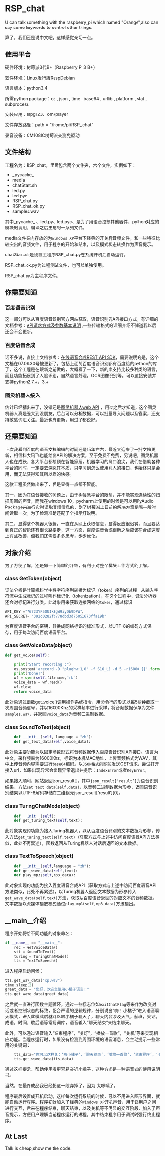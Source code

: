 # RSP_chat
U can talk something with the raspberry_pi which named "Orange",also can say some keywords to control other things.

算了，我们还是说中文吧，这样感觉亲切一点。

## 使用平台

硬件环境：树莓派3代B+（Raspberry Pi 3 B+）

软件环境：Linux发行版RaspDebian

语言版本：python3.4

所需python package：os , json , time , base64 , urllib , platform , stat , subprocess 

安装应用：mpg123、omxplayer

文件存放路径：path = "/home/pi/RSP_ chat"

录音设备：CM108IC树莓派亲测免驱动

## 文件结构

工程名为：RSP_chat，里面包含两个文件夹，六个文件，实例如下：

- \_pycache\_ 
- media
- chatStart.sh
- led.py
- led.pyc
- RSP_chat.py
- RSP_chat_ok.py
- samples.wav

其中\_pycache_ 、led.py、led.pyc、是为了用语音控制其他器件，python对应的模块的调用，编译之后生成的一系列文件。

media文件夹内存放的为`windows XP`平台下经典的开关机音频文件，和一些特征比较突出的音频文件，用于程序的开始和结束，以及模式状态转换作为声音提示。

chatStart.sh是设置主程序RSP_chat.py在系统开机后自动运行。

RSP_chat_ok.py为过程测试文件，也可以单独使用。

RSP_chat.py为主程序文件。

## 你需要知道

### 百度语音识别

这一部分可以从百度语音识别官方网站获取，语音识别的API接口方式，有详细的文档参考：[API请求方式及参数基本说明](http://yuyin.baidu.com/docs/asr/57) ,一些传输格式的详细介绍不知道我以后还会不会更新。

### 百度语音合成

话不多说，直接上文档参考：[在线语音合成REST API SDK](http://yuyin.baidu.com/docs/tts/196)，需要说明的是，这个文档在07.06.30号被更新了，包括上面的百度语音识别都有百度给的python的库了，这个工程是在跟新之前做的，大概看了一下，新的库支持比较多种类的语言，而且功能拓展到了人脸识别，自然语言处理，OCR图像识别等。可以直接安装并支持python2.7.+，3.+

### 图灵机器人接入

估计已经猜出来了，没错还是[图灵机器人web API](http://www.tuling123.com/help/h_cent_webapi.jhtml?nav=doc) ，用过之后才知道，这个图灵机器人真是强大到没朋友，后台可以分析数据，可以批量导入问题以及答案，还支持敏感词汇关注。最近也有更新，用过了都说好。

## 还需要知道

上次我看到百度的语音文档编辑的时间还是15年左右，最近又迎来了一批文档更新，相信科大讯飞也能给出API的解决方案，至于免费不免费，另说吧。图灵机器人也在成长，各大平台都想顶在智能家居，机器学习的风口浪尖，我们在借助各种平台的同时，一定要去深究其本质，只学习到怎么使用别人的接口，也始终只是会用，而无法获得知其所以然的快感。

这款工程虽然做出来了，但是显得一点都不智能。

其一，因为在语音接收的问题上，由于树莓派平台的限制，并不能实现连续性的扫描周围的声音，而我在windows 10，pycharm上使用的时候是可以用PyAudio Package来进行实时读取音频信息的，到了树莓派上目前的解决方案是隔一段时间读取一次，为了检测准确还配了个指示灯说明。

其二，显得整个机器人很傻，一直在从网上获取信息，显得反应很迟钝，而且要达到真正的智能还有很长路要走，这一方面，百度语音合成跟新之后应该在合成速度上有些改善，但我们还需要多多思考，步步优化。

## 对象介绍

为了方便了解，还是做一下简单的介绍，有利于对整个模块工作方式的了解。

### class GetToken(object)

词法分析是计算机科学中将字符序列转换为标记（token）序列的过程，从输入字符流中生成标记的过程叫作标记化（tokenization），在这个过程中，词法分析器还会对标记进行分类。此对象用来获取连接网络的`token`，通过标识

```python
API_KEY ="76723YF5OUIkBgW9iyDb9DPW"，
API_SECRET= "392c0282fd778dbd3d75051673ffa19b"
```

为百度语音平台的密钥，转换成网络标识的标准形式，以UTF-8的编码方式保存，用于每次访问百度语音平台。

### class GetVoiceData(object)

```python
def get_voice(self):

    print("Start recording :")
    os.system('arecord -D "plughw:1,0" -f S16_LE -d 5 -r16000 {}'.format(self.filename))
    print("Done!")
    wf = open(self.filename,"rb")
	voice_data = wf.read()
	wf.close
	return voice_data
```

此对象通过函数get_voice()调用操作系统指令，用命令行的形式以每5秒钟截取一次周围音频信号，并以16000Khz的采样频率进行采样，将音频数据保存为文件`samples.wav`，并返回`voice_data`为音频二进制数据。

### class SoundToText(object)

```python
	def __init__(self, language = "zh"):
	def get_text_data(self,voice_data): 
```

此对象主要功能为以固定参数形式将音频数据传入百度语音识别API接口。语言为中文，采样频率为16000Khz，标识为本机MAC地址，上传音频格式为WAV，其中上传音频内容需要进行`base64`编码。以`JSON格式`向网站发送GET请求，尝试打开接入url，如果出现异常会出现异常退出并提示：`IndexError`或者`KeyError`。

如果接入顺利，网站返回json_result[]，其中`json_result[‘result’]`为语音识别结果，方法`get_text_data(self,data)`，以音频二进制数据为形参，返回语音识别结果以UTF-8解码存储在二维组元json_result[‘result’]\[0]。

### class TuringChatMode(object)

```python
	def __init__(self):
    def get_turing_text(self,text):
```

此对象实现的功能为接入Turing机器人，以从百度语音识别的文本数据为形参，传入方法`get_turing_text(self,text)`（获取方式与上述中访问百度语音API方法类似，此处不再累述），函数返回从Turing机器人对话后返回的文本数据。

### class TextToSpeech(object)

```python
	def __init__(self,language = "zh"):
	def get_wave_data(self,text):
	def play_mp3(self,mp3_data):
```

此对象实现的功能为接入百度语音合成API（获取方式与上述中访问百度语音API方法类似，此处不再累述），以Turing机器人返回文本数据为形参传入`get_wave_data(self,text)`方法，获取从百度语音返回的对应文本的音频数据。文本数据以流媒体播放模式通过`play_mp3(self,mp3_data)`方法播出。

## \_\_main\_\_介绍

程序开始将给不同功能的对象命名：

```python
if __name__ == "__main__":
    rec = GetVoiceData()
    stt = SoundToText()
    turing = TuringChatMode()
    tts = TextToSpeech()
```

进入程序启动问候：

```python
tts.get_wav_data("xp.wav")
time.sleep(2)
greet_data = "您好，欢迎您使用小橘子语音！"
tts.get_wave_data(greet_data)
```

之后就一直进行函数主题循环，通过一些标志位如`exitChatFlag`等来作为改变对话或者控制状态的标致，配合严谨的逻辑规律，分别说出“嗨！小橘子”进入语音聊天模式，进入此模式后就可以跟小橘子聊天了，聊天内容涉及天气，航班，笑话，成语，时间，歇后语等常用词库，语音输入“聊天结束”来结束聊天。

此外，可以通过语音输入“结束程序”，“关灯”，“播放一首歌”，“关机”等来实现相应功能。当程序运行时，如果没有检测到周围环境的语音消息，会主动提示一些常用的关键词：

```python
	tts_data="你可以这样说：‘嗨小橘子’，‘聊天结束’，‘播放一首歌’，‘结束程序’，‘关机’等等"
	tts.get_wave_data(tts_data)
```

通过这样提示，帮助使用者更容易亲近小橘子，这种方式是一种语音式的使用说明书。

当然，在最终成品我已经把这一段弃掉了，因为 太啰嗦了。

程序最后设置成开机启动，这样每次运行系统的时候，可以不用进入图形界面，就能自动运行程序。程序初始加入了经典的`Windows XP`开机声音，用于跟用户之间进行交互，后来在程序结束，聊天结束，以及关机等不明显的交互阶段，加入了声音提示，方便用户理解当前程序运行的进程。其中结束程序用于调试时强行终止程序。

## At Last

Talk is cheap,show me the code.
